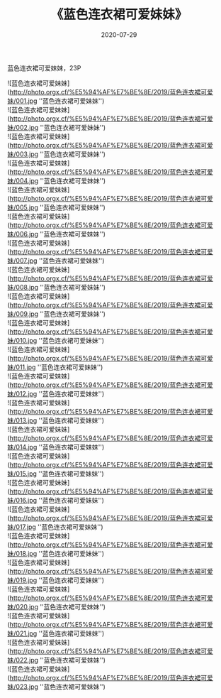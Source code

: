 ﻿---
layout: post
title:  《蓝色连衣裙可爱妹妹》
date:   2020-07-29
img: http://photo.orgx.cf/%E5%94%AF%E7%BE%8E/2019/蓝色连衣裙可爱妹/000.jpg
categories: [美女, 清纯, 唯美]
---

蓝色连衣裙可爱妹妹，23P

![蓝色连衣裙可爱妹妹](http://photo.orgx.cf/%E5%94%AF%E7%BE%8E/2019/蓝色连衣裙可爱妹/001.jpg ''蓝色连衣裙可爱妹妹'') <br>
![蓝色连衣裙可爱妹妹](http://photo.orgx.cf/%E5%94%AF%E7%BE%8E/2019/蓝色连衣裙可爱妹/002.jpg ''蓝色连衣裙可爱妹妹'') <br>
![蓝色连衣裙可爱妹妹](http://photo.orgx.cf/%E5%94%AF%E7%BE%8E/2019/蓝色连衣裙可爱妹/003.jpg ''蓝色连衣裙可爱妹妹'') <br>
![蓝色连衣裙可爱妹妹](http://photo.orgx.cf/%E5%94%AF%E7%BE%8E/2019/蓝色连衣裙可爱妹/004.jpg ''蓝色连衣裙可爱妹妹'') <br>
![蓝色连衣裙可爱妹妹](http://photo.orgx.cf/%E5%94%AF%E7%BE%8E/2019/蓝色连衣裙可爱妹/005.jpg ''蓝色连衣裙可爱妹妹'') <br>
![蓝色连衣裙可爱妹妹](http://photo.orgx.cf/%E5%94%AF%E7%BE%8E/2019/蓝色连衣裙可爱妹/006.jpg ''蓝色连衣裙可爱妹妹'') <br>
![蓝色连衣裙可爱妹妹](http://photo.orgx.cf/%E5%94%AF%E7%BE%8E/2019/蓝色连衣裙可爱妹/007.jpg ''蓝色连衣裙可爱妹妹'') <br>
![蓝色连衣裙可爱妹妹](http://photo.orgx.cf/%E5%94%AF%E7%BE%8E/2019/蓝色连衣裙可爱妹/008.jpg ''蓝色连衣裙可爱妹妹'') <br>
![蓝色连衣裙可爱妹妹](http://photo.orgx.cf/%E5%94%AF%E7%BE%8E/2019/蓝色连衣裙可爱妹/009.jpg ''蓝色连衣裙可爱妹妹'') <br>
![蓝色连衣裙可爱妹妹](http://photo.orgx.cf/%E5%94%AF%E7%BE%8E/2019/蓝色连衣裙可爱妹/010.jpg ''蓝色连衣裙可爱妹妹'') <br>
![蓝色连衣裙可爱妹妹](http://photo.orgx.cf/%E5%94%AF%E7%BE%8E/2019/蓝色连衣裙可爱妹/011.jpg ''蓝色连衣裙可爱妹妹'') <br>
![蓝色连衣裙可爱妹妹](http://photo.orgx.cf/%E5%94%AF%E7%BE%8E/2019/蓝色连衣裙可爱妹/012.jpg ''蓝色连衣裙可爱妹妹'') <br>
![蓝色连衣裙可爱妹妹](http://photo.orgx.cf/%E5%94%AF%E7%BE%8E/2019/蓝色连衣裙可爱妹/013.jpg ''蓝色连衣裙可爱妹妹'') <br>
![蓝色连衣裙可爱妹妹](http://photo.orgx.cf/%E5%94%AF%E7%BE%8E/2019/蓝色连衣裙可爱妹/014.jpg ''蓝色连衣裙可爱妹妹'') <br>
![蓝色连衣裙可爱妹妹](http://photo.orgx.cf/%E5%94%AF%E7%BE%8E/2019/蓝色连衣裙可爱妹/015.jpg ''蓝色连衣裙可爱妹妹'') <br>
![蓝色连衣裙可爱妹妹](http://photo.orgx.cf/%E5%94%AF%E7%BE%8E/2019/蓝色连衣裙可爱妹/016.jpg ''蓝色连衣裙可爱妹妹'') <br>
![蓝色连衣裙可爱妹妹](http://photo.orgx.cf/%E5%94%AF%E7%BE%8E/2019/蓝色连衣裙可爱妹/017.jpg ''蓝色连衣裙可爱妹妹'') <br>
![蓝色连衣裙可爱妹妹](http://photo.orgx.cf/%E5%94%AF%E7%BE%8E/2019/蓝色连衣裙可爱妹/018.jpg ''蓝色连衣裙可爱妹妹'') <br>
![蓝色连衣裙可爱妹妹](http://photo.orgx.cf/%E5%94%AF%E7%BE%8E/2019/蓝色连衣裙可爱妹/019.jpg ''蓝色连衣裙可爱妹妹'') <br>
![蓝色连衣裙可爱妹妹](http://photo.orgx.cf/%E5%94%AF%E7%BE%8E/2019/蓝色连衣裙可爱妹/020.jpg ''蓝色连衣裙可爱妹妹'') <br>
![蓝色连衣裙可爱妹妹](http://photo.orgx.cf/%E5%94%AF%E7%BE%8E/2019/蓝色连衣裙可爱妹/021.jpg ''蓝色连衣裙可爱妹妹'') <br>
![蓝色连衣裙可爱妹妹](http://photo.orgx.cf/%E5%94%AF%E7%BE%8E/2019/蓝色连衣裙可爱妹/022.jpg ''蓝色连衣裙可爱妹妹'') <br>
![蓝色连衣裙可爱妹妹](http://photo.orgx.cf/%E5%94%AF%E7%BE%8E/2019/蓝色连衣裙可爱妹/023.jpg ''蓝色连衣裙可爱妹妹'') <br>

